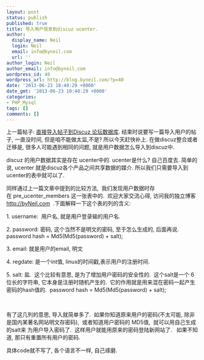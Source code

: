 ```yaml
---
layout: post
status: publish
published: true
title: 导入用户信息到discuz ucenter.
author:
  display_name: Neil
  login: Neil
  email: info@byneil.com
  url: ''
author_login: Neil
author_email: info@byneil.com
wordpress_id: 40
wordpress_url: http://blog.byneil.com/?p=40
date: '2013-06-23 18:40:29 +0000'
date_gmt: '2013-06-23 10:40:29 +0000'
categories:
- PHP_Mysql
tags: []
comments: []
---
```

<p>上一篇帖子:&nbsp;<a title="http://blog.byneil.com/%E7%9B%B4%E6%8E%A5%E5%AF%BC%E5%85%A5%E5%B8%96%E5%AD%90%E5%88%B0discuz-%E8%AE%BA%E5%9D%9B%E6%95%B0%E6%8D%AE%E5%BA%93/" href="http://blog.byneil.com/%E7%9B%B4%E6%8E%A5%E5%AF%BC%E5%85%A5%E5%B8%96%E5%AD%90%E5%88%B0discuz-%E8%AE%BA%E5%9D%9B%E6%95%B0%E6%8D%AE%E5%BA%93/" target="_blank">直接导入帖子到Discuz 论坛数据库</a>. 结束时说要写一篇导入用户的帖子, 一直没时间, 但是咱不能做太监,不是? 所以今天赶快补上. 在做discuz整合或者迁移是, 很多人可能遇到相同的问题, 就是用户数据怎么导入到discuz中.</p>
<p>discuz 的用户数据其实是存在 ucenter中的. ucenter是什么? 自己百度去. 简单的说, ucenter 就是discuz各个产品之间共享数据的媒介. 所以我们只需要导入到ucenter的表中就可以了.</p>
<p>同样通过上一篇文章中提到的比较方法, &nbsp;我们发现用户数据时存在&nbsp;pre_ucenter_members 这一张表中的. &nbsp;欢迎大家交流心得, 访问我的独立博客 <a title="http://byNeil.com" href="http://byNeil.com" target="_blank">http://byNeil.com</a>&nbsp;&nbsp;.下面解释一下这个表的列的含义:</p>
<p>1.&nbsp;username: &nbsp;用户名, 就是用户登录输的用户名.</p>
<p>2.&nbsp;password: 密码, 这个当然不是明文的密码, 至于怎么生成的, 后面再说. password hash =&nbsp;Md5(Md5(password) + salt);</p>
<p>3.&nbsp;email: 就是用户的email, 明文</p>
<p>4.&nbsp;regdate: 是一个int值, linux的时间戳,表示用户的注册时间.</p>
<p>5.&nbsp;salt: 盐. &nbsp;这个比较有意思, 是为了增加用户密码的安全性的. &nbsp;这个salt是一个 6位长的字符串, 它本身是注册时随机产生的. &nbsp;它的作用就是用来混在密码一起产生密码的hash值的. &nbsp;password hash =&nbsp;Md5(Md5(password) + salt);</p>
<p>&nbsp;</p>
<p>有了这几列的意思, 导入就简单多了. &nbsp;如果你知道原来用户的密码(不太可能, 除非是国内某著名网站明文存密码), &nbsp;或者知道用户密码的 MD5值, &nbsp;就可以用自己生成的salt来 为用户导入密码了. &nbsp;这样用户就能用原来的密码登陆新网站了. &nbsp; 如果不知道, 那只有重置所有用户的密码.</p>
<p>具体code就不写了, 各个语言不一样, 自己琢磨.</p>
<p>&nbsp;</p>
<p>&nbsp;</p>
<p>&nbsp;</p>
<p>&nbsp;</p>
